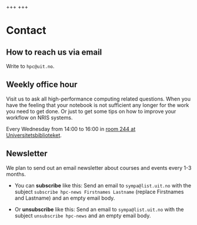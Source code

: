 +++
+++

# Contact


## How to reach us via email

Write to `hpc@uit.no`.


## Weekly office hour

Visit us to ask all high-performance computing related questions. When you have the feeling that your notebook is not sufficient any longer for the work you need to get done. Or just to get some tips on how to improve your workflow on NRIS systems.

Every Wednesday from 14:00 to 16:00 in [room 244 at Universitetsbiblioteket](https://link.mazemap.com/uUsb9EWs).


## Newsletter

We plan to send out an email newsletter about courses and events every 1-3 months.

- You can **subscribe** like this:
  Send an email to `sympa@list.uit.no` with the subject `subscribe hpc-news
  Firstnames Lastname` (replace Firstnames and Lastname) and an empty email
  body.

- Or **unsubscribe** like this:
  Send an email to `sympa@list.uit.no` with the subject `unsubscribe
  hpc-news` and an empty email body.
